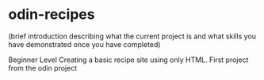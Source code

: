 # odin-recipes
(brief introduction describing what the current project is and what skills you have demonstrated once you have completed)

Beginner Level
Creating a basic recipe site using only HTML. 
First project from the odin project
